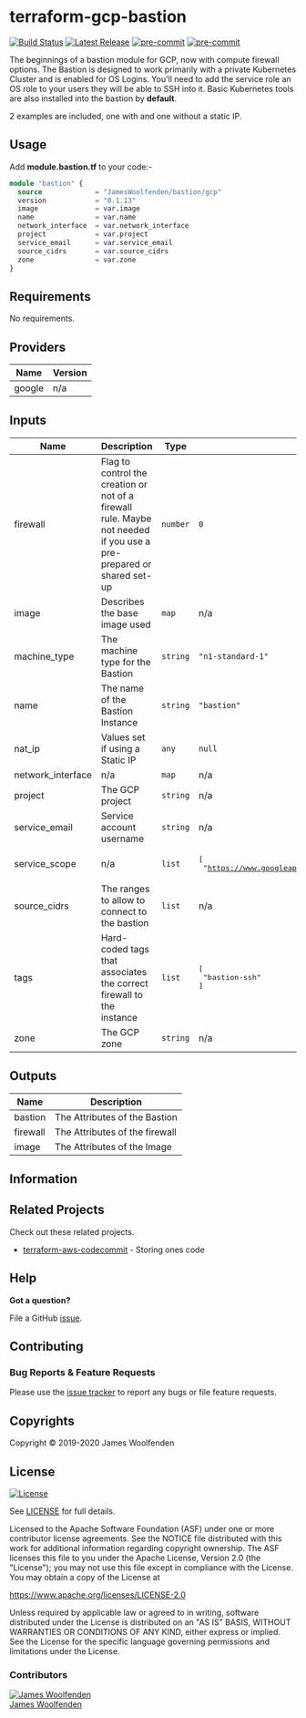 # terraform-gcp-bastion

[![Build Status](https://github.com/JamesWoolfenden/terraform-gcp-bastion/workflows/Verify%20and%20Bump/badge.svg?branch=master)](https://github.com/JamesWoolfenden/terraform-gcp-bastion)
[![Latest Release](https://img.shields.io/github/release/JamesWoolfenden/terraform-gcp-bastion.svg)](https://github.com/JamesWoolfenden/terraform-gcp-bastion/releases/latest)
[![pre-commit](https://img.shields.io/badge/pre--commit-enabled-brightgreen?logo=pre-commit&logoColor=white)](https://github.com/pre-commit/pre-commit)
[![pre-commit](https://img.shields.io/badge/checkov-verified-brightgreen)](https://www.checkov.io/)

The beginnings of a bastion module for GCP, now with compute firewall options.
The Bastion is designed to work primarily with a private Kubernetes Cluster and is enabled for OS Logins. You'll need to add the service role an OS role to your users they will be able to SSH into it.
Basic Kubernetes tools are also installed into the bastion by **default**.

2 examples are included, one with and one without a static IP.

## Usage

Add **module.bastion.tf** to your code:-

```terraform
module "bastion" {
  source             = "JamesWoolfenden/bastion/gcp"
  version            = "0.1.13"
  image              = var.image
  name               = var.name
  network_interface  = var.network_interface
  project            = var.project
  service_email      = var.service_email
  source_cidrs       = var.source_cidrs
  zone               = var.zone
}
```

<!-- BEGINNING OF PRE-COMMIT-TERRAFORM DOCS HOOK -->

## Requirements

No requirements.

## Providers

| Name   | Version |
| ------ | ------- |
| google | n/a     |

## Inputs

| Name              | Description                                                                                                         | Type     | Default                                                                | Required |
| ----------------- | ------------------------------------------------------------------------------------------------------------------- | -------- | ---------------------------------------------------------------------- | :------: |
| firewall          | Flag to control the creation or not of a firewall rule. Maybe not needed if you use a pre-prepared or shared set-up | `number` | `0`                                                                    |    no    |
| image             | Describes the base image used                                                                                       | `map`    | n/a                                                                    |   yes    |
| machine_type      | The machine type for the Bastion                                                                                    | `string` | `"n1-standard-1"`                                                      |    no    |
| name              | The name of the Bastion Instance                                                                                    | `string` | `"bastion"`                                                            |    no    |
| nat_ip            | Values set if using a Static IP                                                                                     | `any`    | `null`                                                                 |    no    |
| network_interface | n/a                                                                                                                 | `map`    | n/a                                                                    |   yes    |
| project           | The GCP project                                                                                                     | `string` | n/a                                                                    |   yes    |
| service_email     | Service account username                                                                                            | `string` | n/a                                                                    |   yes    |
| service_scope     | n/a                                                                                                                 | `list`   | <pre>[<br> "https://www.googleapis.com/auth/cloud-platform"<br>]</pre> |    no    |
| source_cidrs      | The ranges to allow to connect to the bastion                                                                       | `list`   | n/a                                                                    |   yes    |
| tags              | Hard-coded tags that associates the correct firewall to the instance                                                | `list`   | <pre>[<br> "bastion-ssh"<br>]</pre>                                    |    no    |
| zone              | The GCP zone                                                                                                        | `string` | n/a                                                                    |   yes    |

## Outputs

| Name     | Description                    |
| -------- | ------------------------------ |
| bastion  | The Attributes of the Bastion  |
| firewall | The Attributes of the firewall |
| image    | The Attributes of the Image    |

<!-- END OF PRE-COMMIT-TERRAFORM DOCS HOOK -->

## Information

## Related Projects

Check out these related projects.

- [terraform-aws-codecommit](https://github.com/jameswoolfenden/terraform-aws-codebuild) - Storing ones code

## Help

**Got a question?**

File a GitHub [issue](https://github.com/jameswoolfenden/terraform-aws-bastion/issues).

## Contributing

### Bug Reports & Feature Requests

Please use the [issue tracker](https://github.com/jameswoolfenden/terraform-aws-bastion/issues) to report any bugs or file feature requests.

## Copyrights

Copyright © 2019-2020 James Woolfenden

## License

[![License](https://img.shields.io/badge/License-Apache%202.0-blue.svg)](https://opensource.org/licenses/Apache-2.0)

See [LICENSE](LICENSE) for full details.

Licensed to the Apache Software Foundation (ASF) under one
or more contributor license agreements. See the NOTICE file
distributed with this work for additional information
regarding copyright ownership. The ASF licenses this file
to you under the Apache License, Version 2.0 (the
"License"); you may not use this file except in compliance
with the License. You may obtain a copy of the License at

<https://www.apache.org/licenses/LICENSE-2.0>

Unless required by applicable law or agreed to in writing,
software distributed under the License is distributed on an
"AS IS" BASIS, WITHOUT WARRANTIES OR CONDITIONS OF ANY
KIND, either express or implied. See the License for the
specific language governing permissions and limitations
under the License.

### Contributors

[![James Woolfenden][jameswoolfenden_avatar]][jameswoolfenden_homepage]<br/>[James Woolfenden][jameswoolfenden_homepage]

[jameswoolfenden_homepage]: https://github.com/jameswoolfenden
[jameswoolfenden_avatar]: https://github.com/jameswoolfenden.png?size=150
[logo]: https://gist.githubusercontent.com/JamesWoolfenden/5c457434351e9fe732ca22b78fdd7d5e/raw/15933294ae2b00f5dba6557d2be88f4b4da21201/slalom-logo.png
[website]: https://slalom.com
[github]: https://github.com/jameswoolfenden
[linkedin]: https://www.linkedin.com/in/jameswoolfenden/
[twitter]: https://twitter.com/JimWoolfenden
[share_twitter]: https://twitter.com/intent/tweet/?text=terraform-aws-bastion&url=https://github.com/jameswoolfenden/terraform-aws-bastion
[share_linkedin]: https://www.linkedin.com/shareArticle?mini=true&title=terraform-aws-bastion&url=https://github.com/jameswoolfenden/terraform-aws-bastion
[share_reddit]: https://reddit.com/submit/?url=https://github.com/jameswoolfenden/terraform-aws-bastion
[share_facebook]: https://facebook.com/sharer/sharer.php?u=https://github.com/jameswoolfenden/terraform-aws-bastion
[share_email]: mailto:?subject=terraform-aws-bastion&body=https://github.com/jameswoolfenden/terraform-aws-bastion
